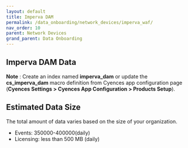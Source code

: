 ```yaml
---
layout: default
title: Imperva DAM
permalink: /data_onboarding/network_devices/imperva_waf/
nav_order: 10
parent: Network Devices
grand_parent: Data Onboarding
---
```


## **Imperva DAM Data**

**Note** : Create an index named **imperva_dam** or update the **cs_imperva_dam** macro definition from Cyences app configuration page (**Cyences Settings > Cyences App Configuration > Products Setup**).


## Estimated Data Size
The total amount of data varies based on the size of your organization.

* Events:  350000-400000(daily)
* Licensing: less than 500 MB (daily)